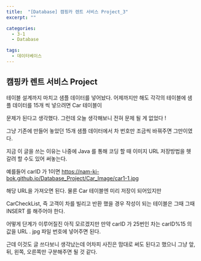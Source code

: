 ```yaml
---
title:  "[Database] 캠핑카 렌트 서비스 Project_3"
excerpt: ""

categories:
  - 3-1
  - Database

tags:
  - 데이터베이스
---
```


## 캠핑카 렌트 서비스 Project

테이블 설계까지 마치고 샘플 데이터를 넣어놨다. 어제까지만 해도 각각의 테이블에 샘플 데이터를 15개 씩 넣으려면 Car 테이블이

문제가 된다고 생각했다. 그런데 오늘 생각해보니 전혀 문제 될 게 없었다 !

그냥 기존에 만들어 놓았던 15개 샘플 데이터에서 차 번호만 조금씩 바꿔주면 그만이였다.

지금 이 글을 쓰는 이유는 나중에 Java 를 통해 코딩 할 때 이미지 URL 저장방법을 헷갈려 할 수도 있어 써놓는다.

예를들어 carID 가 1이면 https://nam-ki-bok.github.io/Database_Project/Car_Image/car1-1.jpg

해당 URL을 가져오면 된다. 물론 Car 테이블엔 미리 저장이 되어있지만

CarCheckList, 즉 고객이 차를 빌리고 반환 했을 경우 작성이 되는 테이블은 그때 그때 INSERT 를 해주어야 한다.

어떻게 단계가 이루어질진 아직 모르겠지만 만약 carID 가 25번인 차는 carID%15 의 값을 URL . jpg 파일 번호에 넣어주면 된다.

근데 이것도 글 쓰다보니 생각났는데 어차피 사진은 맘대로 써도 된다고 했으니 그냥 앞, 뒤, 왼쪽, 오른쪽만 구분해주면 될 것 같다.